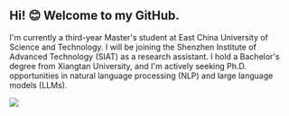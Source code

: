 ## Hi! 😊 Welcome to my GitHub.

I'm currently a third-year Master's student at East China University of Science and Technology. I will be joining the Shenzhen Institute of Advanced Technology (SIAT) as a research assistant. I hold a Bachelor's degree from Xiangtan University, and I'm actively seeking Ph.D. opportunities in natural language processing (NLP) and large language models (LLMs).

![](https://github-readme-stats.vercel.app/api?username=zh-he)